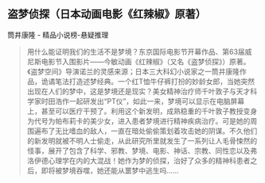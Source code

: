 ## 盗梦侦探（日本动画电影《红辣椒》原著）

筒井康隆  -  精品小说榜-悬疑推理

> 用什么能证明我们的生活不是梦境？东京国际电影节开幕作品、第63届威尼斯电影节入围影片——今敏动画《红辣椒》（又名《盗梦侦探》）原著。《盗梦空间》导演诺兰的灵感来源；日本三大科幻小说家之一筒井康隆作品，诡谲笔法打造述梦经典。一个红T恤牛仔裤打扮的妙龄女郎，当她突然出现在人们的梦中，这是梦境还是现实？美女精神治疗师千叶敦子与天才科学家时田浩作一起研发出“PT仪”，如此一来，梦境可以显示在电脑屏幕上，甚至可以医疗干预了。利用这个新发明，成熟稳重的千叶敦子教授变身为代号为帕布莉卡的美少女，进入患者梦境进行精神疾病治疗。可是她的周围遍布了无比嗜血的敌人，一直在暗处偷偷策划着攻击她的阴谋。不久他们的新发明就被不明人士偷走，从此研究所里就发生了一系列让人毛骨悚然的怪事，展开了包含了科学、邪教、梦境、电影、神话、宗教、同性恋以及弗洛伊德心理学在内的大混战！她作为梦的侦探，治好了众多的精神科患者之后，即将被梦境吞噬，她还能从噩梦中逃生吗……
